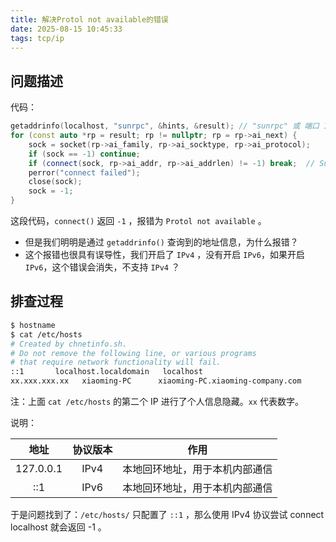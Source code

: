 ```yaml
---
title: 解决Protol not available的错误
date: 2025-08-15 10:45:33
tags: tcp/ip
---
```


## 问题描述

代码：

```cpp
getaddrinfo(localhost, "sunrpc", &hints, &result); // "sunrpc" 或 端口 111 都可以
for (const auto *rp = result; rp != nullptr; rp = rp->ai_next) {
    sock = socket(rp->ai_family, rp->ai_socktype, rp->ai_protocol);
    if (sock == -1) continue;
    if (connect(sock, rp->ai_addr, rp->ai_addrlen) != -1) break;  // Success
    perror("connect failed");
    close(sock);
    sock = -1;
}
```

这段代码，`connect()` 返回 `-1` ，报错为 `Protol not available` 。
- 但是我们明明是通过 `getaddrinfo()` 查询到的地址信息，为什么报错？
- 这个报错也很具有误导性，我们开启了 `IPv4` ，没有开启 `IPv6`，如果开启 `IPv6`，这个错误会消失，不支持 `IPv4` ？

## 排查过程

```bash
$ hostname
$ cat /etc/hosts
# Created by chnetinfo.sh.
# Do not remove the following line, or various programs
# that require network functionality will fail.
::1       localhost.localdomain   localhost
xx.xxx.xxx.xx   xiaoming-PC      xiaoming-PC.xiaoming-company.com
```

注：上面 `cat /etc/hosts` 的第二个 IP 进行了个人信息隐藏。`xx` 代表数字。

说明：

|    地址   | 协议版本 |              作用              |
|:---------:|:--------:|:------------------------------:|
| 127.0.0.1 | IPv4     | 本地回环地址，用于本机内部通信 |
| ::1       | IPv6     | 本地回环地址，用于本机内部通信 |

于是问题找到了：`/etc/hosts/` 只配置了 `::1` ，那么使用 IPv4 协议尝试 connect localhost 就会返回 -1 。



